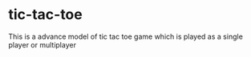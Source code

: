 # tic-tac-toe
This is a advance model of tic tac toe game which is played as a single player or multiplayer
